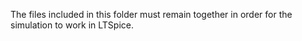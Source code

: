 The files included in this folder must remain together in order for the simulation to work in LTSpice. 

